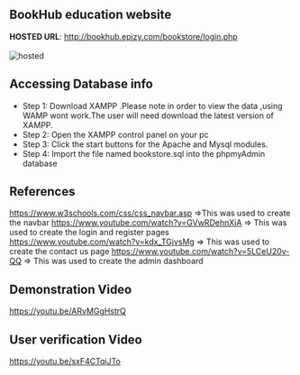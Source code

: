 ## BookHub education website

**HOSTED URL**: http://bookhub.epizy.com/bookstore/login.php
</br>
</br>
![hosted](https://user-images.githubusercontent.com/77748858/177196577-ee79e222-c368-4c75-99ef-0684373d5550.png)


Accessing Database info
---------------------------------------
* Step 1: Download XAMPP .Please note in order to view the data ,using WAMP wont work.The user will need download
         the latest version of XAMPP.
* Step 2: Open the XAMPP control panel on your pc 
* Step 3: Click the start buttons for the Apache and Mysql  modules.
* Step 4: Import the file named bookstore.sql into the phpmyAdmin database


References
------------------------------------------
https://www.w3schools.com/css/css_navbar.asp =>This was used to create the navbar 
https://www.youtube.com/watch?v=GVwRDehnXjA => This was used to create the login and register pages 
https://www.youtube.com/watch?v=kdx_TGjvsMg => This was used to create the contact us page
https://www.youtube.com/watch?v=5LCeU20v-QQ => This was used to create the admin dashboard

Demonstration Video 
-------------------------------------
https://youtu.be/ARvMGgHstrQ

User verification Video 
-------------------------------------
https://youtu.be/sxF4CTqiJTo    
